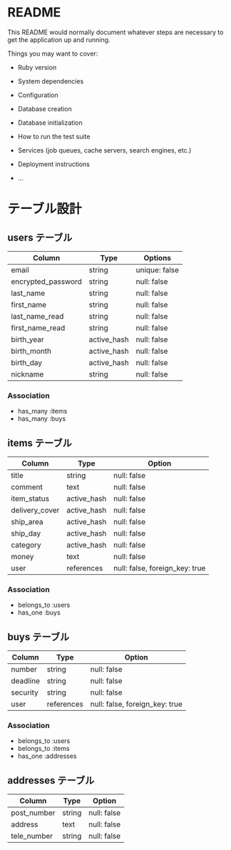 # README

This README would normally document whatever steps are necessary to get the
application up and running.

Things you may want to cover:

* Ruby version

* System dependencies

* Configuration

* Database creation

* Database initialization

* How to run the test suite

* Services (job queues, cache servers, search engines, etc.)

* Deployment instructions

* ...


# テーブル設計


## users テーブル

| Column             | Type        | Options       |
| ------------------ | ----------- | ------------- |
| email              | string      | unique: false |
| encrypted_password | string      | null: false   |
| last_name          | string      | null: false   |
| first_name         | string      | null: false   |
| last_name_read     | string      | null: false   |
| first_name_read    | string      | null: false   |
| birth_year         | active_hash | null: false   |
| birth_month        | active_hash | null: false   |
| birth_day          | active_hash | null: false   |
| nickname           | string      | null: false   |

### Association

- has_many :items
- has_many :buys

## items テーブル

| Column         | Type        | Option                         |
| -------------- | ----------- | ------------------------------ |
| title          | string      | null: false                    |
| comment        | text        | null: false                    |
| item_status    | active_hash | null: false                    |
| delivery_cover | active_hash | null: false                    |
| ship_area      | active_hash | null: false                    |
| ship_day       | active_hash | null: false                    |
| category       | active_hash | null: false                    |
| money          | text        | null: false                    |
| user           | references  | null: false, foreign_key: true |

### Association

- belongs_to :users
- has_one :buys

## buys テーブル

| Column   | Type       | Option                         |
| -------- | ---------- | ------------------------------ |
| number   | string     | null: false                    |
| deadline | string     | null: false                    |
| security | string     | null: false                    |
| user     | references | null: false, foreign_key: true |

### Association

- belongs_to :users
- belongs_to :items
- has_one :addresses

## addresses テーブル

| Column      | Type   | Option      |
| ----------- | ------ | ----------- |
| post_number | string | null: false |
| address     | text   | null: false |
| tele_number | string | null: false |
